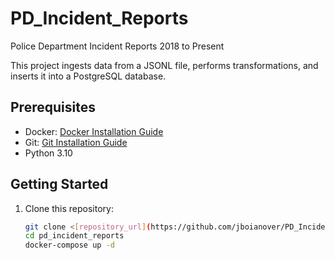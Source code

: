 # PD_Incident_Reports
Police Department Incident Reports 2018 to Present

This project ingests data from a JSONL file, performs transformations, and inserts it into a PostgreSQL database.

## Prerequisites

- Docker: [Docker Installation Guide](https://www.docker.com/get-started)
- Git: [Git Installation Guide](https://git-scm.com/book/en/v2/Getting-Started-Installing-Git)
- Python 3.10

## Getting Started

1. Clone this repository:

   ```bash
   git clone <[repository_url](https://github.com/jboianover/PD_Incident_Reports.git)https://github.com/jboianover/PD_Incident_Reports.git>
   cd pd_incident_reports
   docker-compose up -d
